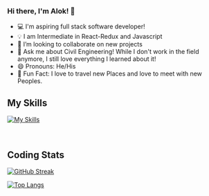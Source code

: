 ### Hi there, I'm Alok! 👋

- 💻 I'm aspiring full stack software developer!
- 💡 I am Intermediate in React-Redux and Javascript
- 👯 I’m looking to collaborate on new projects
- 💬 Ask me about Civil Engineering! While I don't work in the field anymore, I still love everything I learned about it!
- 😄 Pronouns: He/His
- 🎸 Fun Fact: I love to travel new Places and love to meet with new Peoples.


## My Skills
[![My Skills](https://skills.thijs.gg/icons?i=js,react,redux,express,nodejs,html,css,vscode,postman,git&perline=10&theme=light)](https://skills.thijs.gg)

<br />

## Coding Stats

[![GitHub Streak](https://streak-stats.demolab.com/?user=Alokray007&theme=transparent)](https://git.io/streak-stats)

[![Top Langs](https://github-readme-stats.vercel.app/api/top-langs/?username=Alokray007&layout=compact&count_private=true&theme=transparent)](https://github.com/anuraghazra/github-readme-stats)
